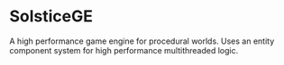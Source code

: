 # SolsticeGE

A high performance game engine for procedural worlds. Uses an entity component system for high performance multithreaded logic.